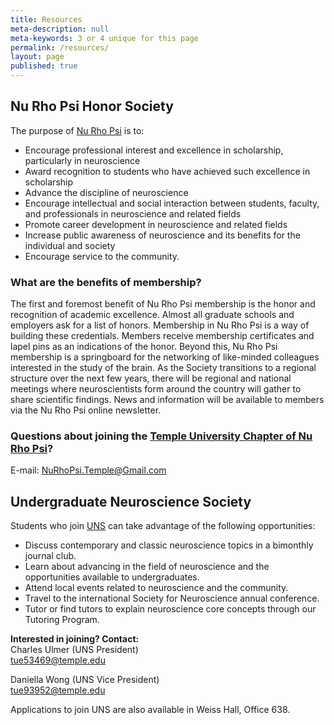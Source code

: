 ```yaml
---
title: Resources
meta-description: null
meta-keywords: 3 or 4 unique for this page
permalink: /resources/
layout: page
published: true
---
```

## Nu Rho Psi Honor Society

The purpose of [Nu Rho Psi](https://temple.campuslabs.com/engage/organization/nurhopsi) is to:
- Encourage professional interest and excellence in scholarship, particularly in neuroscience
- Award recognition to students who have achieved such excellence in scholarship
- Advance the discipline of neuroscience
- Encourage intellectual and social interaction between students, faculty, and professionals in neuroscience and related fields
- Promote career development in neuroscience and related fields
- Increase public awareness of neuroscience and its benefits for the individual and society
- Encourage service to the community.

### What are the benefits of membership?
The first and foremost benefit of Nu Rho Psi membership is the honor and recognition of academic excellence. Almost all graduate schools and employers ask for a list of honors. Membership in Nu Rho Psi is a way of building these credentials. Members receive membership certificates and lapel pins as an indications of the honor. Beyond this, Nu Rho Psi membership is a springboard for the networking of like-minded colleagues interested in the study of the brain. As the Society transitions to a regional structure over the next few years, there will be regional and national meetings where neuroscientists form around the country will gather to share scientific findings. News and information will be available to members via the Nu Rho Psi online newsletter.

### Questions about joining the [Temple University Chapter of Nu Rho Psi](https://temple.campuslabs.com/engage/organization/nurhopsi)?

E-mail: [NuRhoPsi.Temple@Gmail.com](mailto:NuRhoPsi.Temple@Gmail.com)

## Undergraduate Neuroscience Society

Students who join [UNS](https://temple.campuslabs.com/engage/organization/Undergraduate_Neuroscience_Society) can take advantage of the following opportunities:

- Discuss contemporary and classic neuroscience topics in a bimonthly journal club.
- Learn about advancing in the field of neuroscience and the opportunities available to undergraduates.
- Attend local events related to neuroscience and the community.
- Travel to the international Society for Neuroscience annual conference.
- Tutor or find tutors to explain neuroscience core concepts through our Tutoring Program.

**Interested in joining? Contact:**    
Charles Ulmer (UNS  President)<br/>
[tue53469@temple.edu](mailto:tue53469@temple.edu)<br/>

Daniella Wong (UNS Vice President)<br/>
[tue93952@temple.edu](mailto:tue93952@temple.edu)<br/>

Applications to join UNS are also available in Weiss Hall, Office 638.

